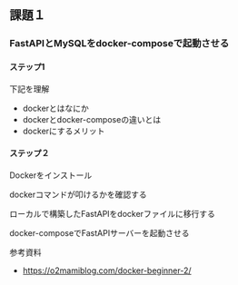 ## 課題１

### FastAPIとMySQLをdocker-composeで起動させる

#### ステップ1

下記を理解

- dockerとはなにか
- dockerとdocker-composeの違いとは
- dockerにするメリット

#### ステップ２
Dockerをインストール

dockerコマンドが叩けるかを確認する

ローカルで構築したFastAPIをdockerファイルに移行する

docker-composeでFastAPIサーバーを起動させる

参考資料
- https://o2mamiblog.com/docker-beginner-2/
